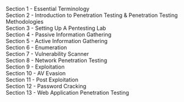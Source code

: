 Section 1 - Essential Terminology <br>
Section 2 - Introduction to Penetration Testing & Penetration Testing Methodologies<br>
Section 3 - Setting Up A Pentesting Lab<br>
Section 4 - Passive Information Gathering<br>
Section 5 - Active Information Gathering<br>
Section 6 - Enumeration<br>
Section 7 - Vulnerability Scanner<br>
Section 8 - Network Penetration Testing<br>
Section 9 - Exploitation<br>
Section 10 - AV Evasion<br>
Section 11 - Post Exploitation<br>
Section 12 - Password Cracking<br> 
Section 13 - Web Application Penetration Testing
